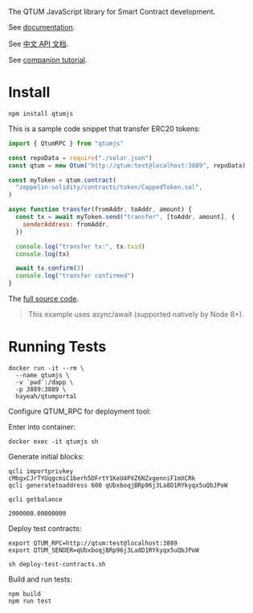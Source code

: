The QTUM JavaScript library for Smart Contract development.

See [documentation](https://qtumproject.github.io/qtumjs-doc/).

See [中文 API 文档](https://qtumproject.github.io/qtumjs-doc-cn/).

See [companion tutorial](https://github.com/qtumproject/qtumbook/blob/master/en/part2/erc20-js.md).

# Install

```
npm install qtumjs
```

This is a sample code snippet that transfer ERC20 tokens:

```js
import { QtumRPC } from "qtumjs"

const repoData = require("./solar.json")
const qtum = new Qtum("http://qtum:test@localhost:3889", repoData)

const myToken = qtum.contract(
  "zeppelin-solidity/contracts/token/CappedToken.sol",
)

async function transfer(fromAddr, toAddr, amount) {
  const tx = await myToken.send("transfer", [toAddr, amount], {
    senderAddress: fromAddr,
  })

  console.log("transfer tx:", tx.txid)
  console.log(tx)

  await tx.confirm(3)
  console.log("transfer confirmed")
}
```

The [full source code](https://github.com/qtumproject/qtumbook-mytoken-qtumjs-cli).

> This example uses async/await (supported natively by Node 8+).

# Running Tests

```
docker run -it --rm \
  --name qtumjs \
  -v `pwd`:/dapp \
  -p 3889:3889 \
  hayeah/qtumportal
```

Configure QTUM_RPC for deployment tool:

Enter into container:

```
docker exec -it qtumjs sh
```

Generate initial blocks:

```
qcli importprivkey cMbgxCJrTYUqgcmiC1berh5DFrtY1KeU4PXZ6NZxgenniF1mXCRk
qcli generatetoaddress 600 qUbxboqjBRp96j3La8D1RYkyqx5uQbJPoW

qcli getbalance

2000000.00000000
```

Deploy test contracts:

```
export QTUM_RPC=http://qtum:test@localhost:3889
export QTUM_SENDER=qUbxboqjBRp96j3La8D1RYkyqx5uQbJPoW

sh deploy-test-contracts.sh
```

Build and run tests:

```
npm build
npm run test
```
